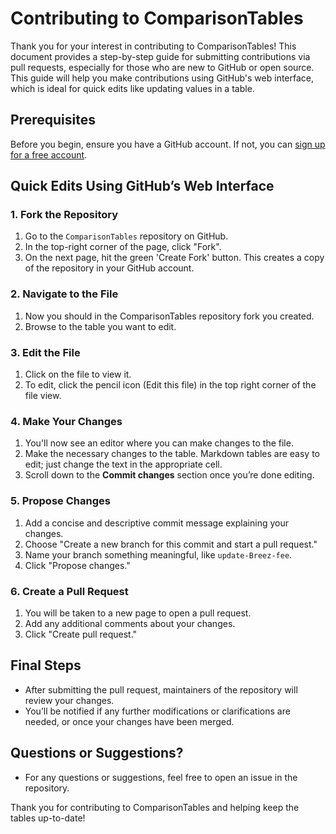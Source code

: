 # Contributing to ComparisonTables

Thank you for your interest in contributing to ComparisonTables! This document provides a step-by-step guide for submitting contributions via pull requests, especially for those who are new to GitHub or open source. This guide will help you make contributions using GitHub's web interface, which is ideal for quick edits like updating values in a table.

## Prerequisites

Before you begin, ensure you have a GitHub account. If not, you can [sign up for a free account](https://github.com/join).

## Quick Edits Using GitHub’s Web Interface

### 1. Fork the Repository

1. Go to the `ComparisonTables` repository on GitHub.
2. In the top-right corner of the page, click "Fork".
3. On the next page, hit the green 'Create Fork' button. This creates a copy of the repository in your GitHub account.

### 2. Navigate to the File

1. Now you should in the ComparisonTables repository fork you created.
2. Browse to the table you want to edit.

### 3. Edit the File

1. Click on the file to view it.
2. To edit, click the pencil icon (Edit this file) in the top right corner of the file view.

### 4. Make Your Changes

1. You'll now see an editor where you can make changes to the file.
2. Make the necessary changes to the table. Markdown tables are easy to edit; just change the text in the appropriate cell.
3. Scroll down to the **Commit changes** section once you’re done editing.

### 5. Propose Changes

1. Add a concise and descriptive commit message explaining your changes.
2. Choose "Create a new branch for this commit and start a pull request."
3. Name your branch something meaningful, like `update-Breez-fee`.
4. Click "Propose changes."

### 6. Create a Pull Request

1. You will be taken to a new page to open a pull request.
2. Add any additional comments about your changes.
3. Click "Create pull request."

## Final Steps

- After submitting the pull request, maintainers of the repository will review your changes.
- You’ll be notified if any further modifications or clarifications are needed, or once your changes have been merged.

## Questions or Suggestions?

- For any questions or suggestions, feel free to open an issue in the repository.

Thank you for contributing to ComparisonTables and helping keep the tables up-to-date!

